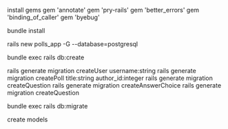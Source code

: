 install gems
  gem 'annotate'
  gem 'pry-rails'
  gem 'better_errors'
  gem 'binding_of_caller'
  gem 'byebug'

bundle install

rails new polls_app -G --database=postgresql

bundle exec rails db:create 

rails generate migration createUser username:string 
rails generate migration createPoll title:string author_id:integer
rails generate migration createQuestion 
rails generate migration createAnswerChoice
rails generate migration createQuestion

bundle exec rails db:migrate

create models 
